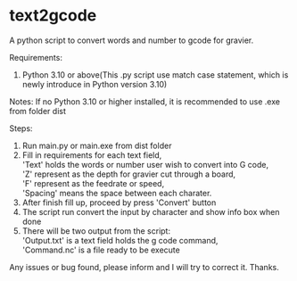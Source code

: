 # text2gcode

A python script to convert words and number to gcode for gravier. 

Requirements:
  1. Python 3.10 or above(This .py script use match case statement, which is newly introduce in Python version 3.10)
  
Notes: 
  If no Python 3.10 or higher installed, it is recommended to use .exe from folder dist 
  
Steps:
  1. Run main.py or main.exe from dist folder 
  2. Fill in requirements for each text field,<br>
    'Text' holds the words or number user wish to convert into G code, <br>
    'Z' represent as the depth for gravier cut through a board,<br> 
    'F' represent as the feedrate or speed,<br>
    'Spacing' means the space between each charater. <br>
  3. After finish fill up, proceed by press 'Convert' button 
  4. The script run convert the input by character and show info box when done 
  5. There will be two output from the script:<br>
    'Output.txt' is a text field holds the g code command,<br>
    'Command.nc' is a file ready to be execute 
    
Any issues or bug found, please inform and I will try to correct it. 
Thanks. 
